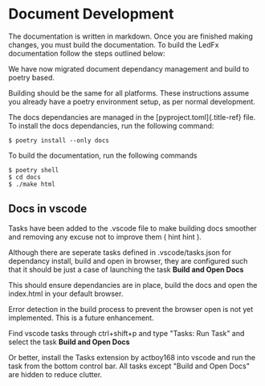 # Document Development

The documentation is written in markdown. Once you are finished
making changes, you must build the documentation. To build the LedFx
documentation follow the steps outlined below:

We have now migrated document dependancy management and build to poetry
based.

Building should be the same for all platforms. These instructions assume
you already have a poetry environment setup, as per normal development.

The docs dependancies are managed in the [pyproject.toml]{.title-ref}
file. To install the docs dependancies, run the following command:

``` console
$ poetry install --only docs
```

To build the documentation, run the following commands

``` console
$ poetry shell
$ cd docs
$ ./make html
```

## Docs in vscode

Tasks have been added to the .vscode file to make building docs smoother
and removing any excuse not to improve them ( hint hint ).

Although there are seperate tasks defined in .vscode/tasks.json for
dependancy install, build and open in browser, they are configured such
that it should be just a case of launching the task **Build and Open
Docs**

This should ensure dependancies are in place, build the docs and open
the index.html in your default browser.

Error detection in the build process to prevent the browser open is not
yet implemented. This is a future enhancement.

Find vscode tasks through ctrl+shift+p and type \"Tasks: Run Task\" and
select the task **Build and Open Docs**

Or better, install the Tasks extension by actboy168 into vscode and run
the task from the bottom control bar. All tasks except \"Build and Open
Docs\" are hidden to reduce clutter.
